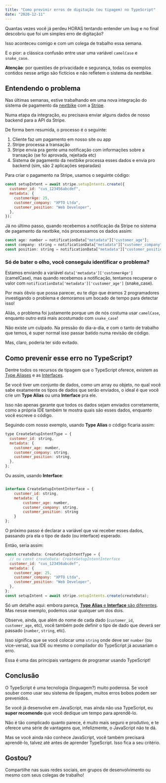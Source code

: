```yaml
---
title: "Como previnir erros de digitação (ou tipagem) no TypeScript"
date: "2020-12-11"
---
```


Quantas vezes você já perdeu HORAS tentando entender um bug e no final descobriu que foi um simples erro de digitação?

Isso aconteceu comigo e com um colega de trabalho essa semana.

E o pior: a clássica confusão entre usar uma variável `camelCase` e `snake_case`.

**Atenção**: por questões de privacidade e segurança, todas os exemplos contidos nesse artigo são fictícios e não refletem o sistema da nextbike.

## Entendendo o problema

Nas últimas semanas, estive trabalhando em uma nova integração do sistema de pagamento da [nextbike](https://nextbike.com) com a [Stripe](https://stripe.com).

Numa etapa da integração, eu precisava enviar alguns dados de nosso backend para a API da Stripe.

De forma bem resumida, o processo é o seguinte:

1. Cliente faz um pagamento em nosso site ou app
2. Stripe processa a transação
3. Stripe envia pra gente uma notificação com informações sobre a transação (se foi aprovada, rejeitada etc)
4. Sistema de pagamento da nextbike processa esses dados e envia pro backend (sim, são 2 aplicações separadas)

Para criar o pagamento na Stripe, usamos o seguinte código:

```js
const setupIntent = await stripe.setupIntents.create({
  customer_id: "cus_123456abcdef",
  metadata: {
    customerAge: 25,
    customer_company: "XPTO Ltda",
    customer_position: "Web Developer",
  },
});
```

Já no último passo, quando recebemos a notificação da Stripe no sistema de pagamento da nextbike, nós processamos os dados assim:

```js
const age: number = notificationData["metadata"]["customer_age"];
const company: string = notificationData["metadata"]["customer_company"];
const position: string = notificationData["metadata"]["customer_position"];
```

### Só de bater o olho, você conseguiu identificar o problema?

Estamos enviando a variável `data['metadata']['customerAge']` (camelCase), mas quando recebemos a notificação, tentamos recuperar o valor com `notificationData['metadata']['customer_age']` (snake_case).

Por mais óbvio que possa parecer, eu te digo que éramos 2 programadores investigando o problema e demoramos um bocado de tempo para detectar isso!

Aliás, o problema foi justamente porque um de nós costuma usar `camelCase`, enquanto outro está mais acostumado com `snake_case`!

Não existe um culpado. Na pressão do dia-a-dia, e com o tanto de trabalho que temos, é super normal isso passar batido numa revisão de código.

Mas, claro, poderia ter sido evitado.

## Como prevenir esse erro no TypeScript?

Dentre todos os recursos de tipagem que o TypeScript oferece, existem as [Type Aliases](https://www.typescriptlang.org/docs/handbook/advanced-types.html#type-aliases) e as [Interfaces](https://www.typescriptlang.org/docs/handbook/interfaces.html).

Se você tiver um conjunto de dados, como um array ou objeto, no qual você sabe exatamente os tipos de dados que serão enviados, o ideal é que você crie um **Type Alias** ou uma **Interface** pra ele.

Isso não apenas garante que todos os dados sejam enviados corretamente, como a própria IDE também te mostra quais são esses dados, enquanto você escreve o código.

Seguindo com nosso exemplo, usando **Type Alias** o código ficaria assim:

```js
type CreateSetupIntentType = {
  customer_id: string,
  metadata: {
    customer_age: number,
    customer_company: string,
    customer_position: string,
  },
};
```

Ou assim, usando **Interface**:

```js

interface CreateSetupIntentInterface = {
    customer_id: string,
    metadata: {
        customer_age: number,
        customer_company: string,
        customer_position: string
    }
};
```

O próximo passo é declarar a variável que vai receber esses dados, passando pra ela o tipo de dado (ou interface) esperado.

Então, seria assim:

```js
const createData: CreateSetupIntentType = {
  // ou const createData: CreateSetupIntentInterface
  customer_id: "cus_123456abcdef",
  metadata: {
    customer_age: 25,
    customer_company: "XPTO Ltda",
    customer_position: "Web Developer",
  },
};
const setupIntent = await stripe.setupIntents.create(createData);
```

Só um detalhe aqui: embora pareça, [**Type Alias** e **Interface** são diferentes](https://pawelgrzybek.com/typescript-interface-vs-type/). Mas nesse exemplo, podemos usar qualquer um dos dois.

Observe, ainda, que além do nome de cada dado (`customer_id`, `customer_age`, etc), você também pode definir o tipo de dado que deverá ser passado (`number`, `string`, etc).

Isso significa que se você colocar uma `string` onde deve ser `number` (ou vice-versa), sua IDE ou mesmo o compilador do TypeScript já acusariam o erro.

Essa é uma das principais vantagens de programar usando TypeScript!

## Conclusão

O TypeScript é uma tecnologia (linguagem?) muito poderosa. Se você souber como usar seu sistema de tipagem, muitos erros bobos podem ser prevenidos.

Se você já desenvolve em JavaScript, mas ainda não usa TypeScript, eu **super recomendo** que você dedique um tempo para aprendê-lo.

Não é tão complicado quanto parece, é muito mais seguro e produtivo, e te oferece uma série de vantagens que, infelizmente, o JavaScript não te dá.

Mas se você ainda não conhece JavaScript, você também precisará aprendê-lo, talvez até antes de aprender TypeScript. Isso fica a seu critério.

## Gostou?

Compartilhe nas suas redes sociais, em grupos de desenvolvimento ou mesmo com seus colegas de trabalho!
